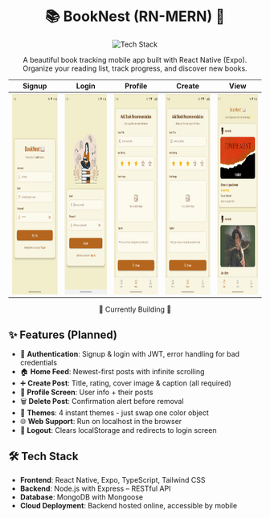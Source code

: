 <h1 align="center">
  <br>
  📚 BookNest (RN-MERN) 📖
  <br>
</h1>

<div align="center">
  <img src="https://skillicons.dev/icons?i=react,typescript,nodejs,express,mongodb,tailwind,github" alt="Tech Stack" width="300">
</div>

<p align="center">
  A beautiful book tracking mobile app built with React Native (Expo). Organize your reading list, track progress, and discover new books.
</p>

<div align="center">

| Signup                                                                                     | Login                                                                                     | Profile                                                                                     | Create                                                                                     | View                                                                                     |
| ------------------------------------------------------------------------------------------ | ----------------------------------------------------------------------------------------- | ------------------------------------------------------------------------------------------- | ------------------------------------------------------------------------------------------ | ---------------------------------------------------------------------------------------- |
| <img src="./mobile/assets/images/ss_signup.png" alt="Signup Screenshot" width="200" height="400"> | <img src="./mobile/assets/images/ss_login.png" alt="Login Screenshot" width="200" height="400"> | <img src="./mobile/assets/images/ss.png" alt="Profile Screenshot" width="200" height="400"> | <img src="./mobile/assets/images/ss.png" alt="Create Screenshot" width="200" height="400"> | <img src="./mobile/assets/images/ss_view.png" alt="View Screenshot" width="200" height="400"> |

</div>

<p align="center">🚧 Currently Building 🚧</p>

## ✨ Features (Planned)

- 🔐 **Authentication**: Signup & login with JWT, error handling for bad credentials
- 🏠 **Home Feed**: Newest-first posts with infinite scrolling
- ➕ **Create Post**: Title, rating, cover image & caption (all required)
- 👤 **Profile Screen**: User info + their posts
- 🗑️ **Delete Post**: Confirmation alert before removal
- 🎨 **Themes**: 4 instant themes - just swap one color object
- 🌐 **Web Support**: Run on localhost in the browser
- 👋 **Logout**: Clears localStorage and redirects to login screen

## 🛠️ Tech Stack

- **Frontend**: React Native, Expo, TypeScript, Tailwind CSS
- **Backend**: Node.js with Express – RESTful API
- **Database**: MongoDB with Mongoose
- **Cloud Deployment**: Backend hosted online, accessible by mobile
